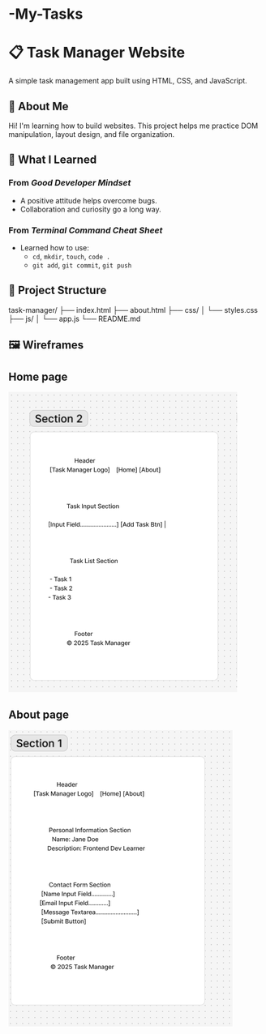 # -My-Tasks
# 📋 Task Manager Website

A simple task management app built using HTML, CSS, and JavaScript.

## 👤 About Me
Hi! I'm learning how to build websites. This project helps me practice DOM manipulation, layout design, and file organization.

## 📘 What I Learned

### From *Good Developer Mindset*
- A positive attitude helps overcome bugs.
- Collaboration and curiosity go a long way.

### From *Terminal Command Cheat Sheet*
- Learned how to use:
  - `cd`, `mkdir`, `touch`, `code .`
  - `git add`, `git commit`, `git push`

## 📁 Project Structure

task-manager/
├── index.html
├── about.html
├── css/
│ └── styles.css
├── js/
│ └── app.js
└── README.md

## 🖼️ Wireframes

## Home page
![Wireframe Index](image.png)
## About page
![Wireframe About](image-3.png)


